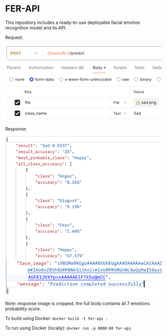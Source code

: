 # FER-API
This repository includes a ready-to-use deployable facial emotion recognition model and its API.

Request: 

![Request body](img/request.png)

Response: 

![Response body](img/response.png)

Note: response image is cropped, the full body contains all 7 emotions probability score.

To build using Docker:
`docker build -t fer-api .`

To run using Docker (locally):
`docker run -p 8000:80 fer-api`
